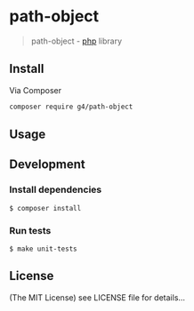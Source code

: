 path-object
======

> path-object - [php](http://php.net) library

## Install
Via Composer

```sh
composer require g4/path-object
```

## Usage

## Development

### Install dependencies

    $ composer install

### Run tests

    $ make unit-tests

## License

(The MIT License)
see LICENSE file for details...
